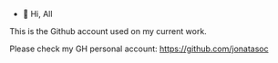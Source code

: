 - 👋 Hi, All

This is the Github account used on my current work.

Please check my GH personal account: https://github.com/jonatasoc
